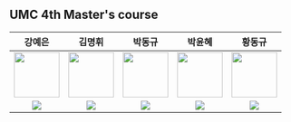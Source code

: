 ## UMC 4th Master's course

| 강예은 | 김명휘 | 박동규 | 박윤혜 | 황동규 |
| :---: | :---: | :---: | :---: | :---: |
| <img src='https://makeus-challenge.notion.site/image/https%3A%2F%2Fs3-us-west-2.amazonaws.com%2Fsecure.notion-static.com%2F6e3b14dc-3df4-4c77-8f63-8a28ae1b16fb%2FIMG_2331.jpeg?table=block&id=f3b793a4-263a-4a95-b1e6-7068eea5bfb4&spaceId=f1912130-0409-4e90-a90f-6091ae253e73&width=580&userId=&cache=v2' height=80 width=80></img> | <img src='https://makeus-challenge.notion.site/image/https%3A%2F%2Fs3-us-west-2.amazonaws.com%2Fsecure.notion-static.com%2F9fe6ee24-8c99-4c16-a722-7c97b5c6fd19%2FKakaoTalk_20230629_172112840.jpg?table=block&id=9090ecdb-8f70-4045-932c-6c2e3f90bc72&spaceId=f1912130-0409-4e90-a90f-6091ae253e73&width=2000&userId=&cache=v2' height=80 width=80></img> | <img src='https://makeus-challenge.notion.site/image/https%3A%2F%2Fs3-us-west-2.amazonaws.com%2Fsecure.notion-static.com%2Fcd4b60b0-2fd2-4545-82a9-caa695d74be5%2FIMG_7793.jpeg?table=block&id=0991bb94-0b8e-4c5b-903d-e194e85635da&spaceId=f1912130-0409-4e90-a90f-6091ae253e73&width=770&userId=&cache=v2' height=80 width=80></img> | <img src='https://makeus-challenge.notion.site/image/https%3A%2F%2Fs3-us-west-2.amazonaws.com%2Fsecure.notion-static.com%2Ff44a7f42-0622-4f41-a49f-06efa7d30a3c%2FKakaoTalk_Photo_2023-06-17-17-26-11.jpeg?table=block&id=64f022f6-44f0-4578-9845-18d8fff5868c&spaceId=f1912130-0409-4e90-a90f-6091ae253e73&width=2000&userId=&cache=v2' height=80 width=80></img> | <img src='https://avatars.githubusercontent.com/u/121680372?v=4' height=80 width=80></img> |
| <a href="https://github.com/Yeeun411"><img src="https://img.shields.io/badge/GitHub-181717?style=flat&logo=github&logoColor=FFFFFF&"/> | <a href="https://github.com/dong99u"><img src="https://img.shields.io/badge/GitHub-181717?style=flat&logo=github&logoColor=FFFFFF&"/> | <a href="https://github.com/dong99u"><img src="https://img.shields.io/badge/GitHub-181717?style=flat&logo=github&logoColor=FFFFFF&"/> | <a href="https://github.com/Hwangdonggyu"><img src="https://img.shields.io/badge/GitHub-181717?style=flat&logo=github&logoColor=FFFFFF&"/> | <a href="https://github.com/Hwangdonggyu"><img src="https://img.shields.io/badge/GitHub-181717?style=flat&logo=github&logoColor=FFFFFF&"/> |
